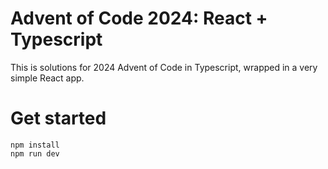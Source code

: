 # Advent of Code 2024: React + Typescript

This is solutions for 2024 Advent of Code in Typescript, wrapped in a very simple React app.

# Get started

```
npm install
npm run dev
```
